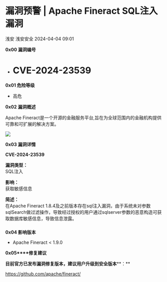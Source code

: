 #  漏洞预警 | Apache Fineract SQL注入漏洞   
浅安  浅安安全   2024-04-04 09:01  
  
**0x00 漏洞编号**  
- # CVE-2024-23539  
  
**0x01 危险等级**  
- 高危  
  
**0x02 漏洞概述**  
  
Apache Fineract是一个开源的金融服务平台,旨在为全球范围内的金融机构提供可靠和可扩展的解决方案。  
  
![](https://mmbiz.qpic.cn/sz_mmbiz_png/7stTqD182SXGQIIlHG6aTeP4zxVCPMbbK7eKrgUWHFVXniaF17lESPG4lFSd0HGLByJVLeINjeyCAMiaLsxmLGcQ/640?wx_fmt=png&from=appmsg "")  
  
**0x03 漏洞详情**  
  
**CVE-2024-23539**  
  
**漏洞类型：**  
SQL注入  
  
**影响：**  
获取敏感信息  
  
**简述：**  
在Apache Fineract 1.8.4及之前版本存在sql注入漏洞，由于系统未对参数sqlSearch做过滤操作，导致经过授权的用户通过sqlserver参数的恶意构造可获取数据库敏感信息，导致信息泄露。  
###   
  
**0x04 影响版本**  
- Apache Fineract < 1.9.0  
  
**0x05****修复建议**  
  
**目前官方已发布漏洞修复版本，建议用户升级到安全版本****：**  
  
https://github.com/apache/fineract/  
  
  
  
